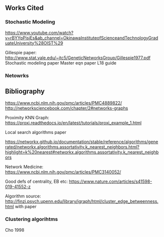 ## Works Cited
### Stochastic Modeling
https://www.youtube.com/watch?v=rBYYpPisjEs&ab_channel=OkinawaInstituteofScienceandTechnologyGraduateUniversity%28OIST%29

Gillespie paper: http://www.stat.yale.edu/~jtc5/GeneticNetworksGroup/Gillespie1977.pdf
Stochastic modeling paper
Master eqn paper 
L18 guide

### Netowrks
## Bibliography
https://www.ncbi.nlm.nih.gov/pmc/articles/PMC4889822/
http://networksciencebook.com/chapter/2#networks-graphs

Proximity KNN Graph: https://proxi.readthedocs.io/en/latest/tutorials/proxi_example_1.html

Local search algorithms paper

https://networkx.github.io/documentation/stable/reference/algorithms/generated/networkx.algorithms.assortativity.k_nearest_neighbors.html?highlight=k%20nearest#networkx.algorithms.assortativity.k_nearest_neighbors

Network Medicine: https://www.ncbi.nlm.nih.gov/pmc/articles/PMC3140052/

Good defs of centrality, EB etc: https://www.nature.com/articles/s41598-019-41552-z

Algorithm source: http://finzi.psych.upenn.edu/library/igraph/html/cluster_edge_betweenness.html with paper

### Clustering algorihtms
Cho 1998
